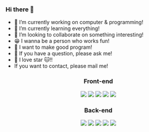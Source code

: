 ### Hi there 👋

- 🔭 I’m currently working on computer & programming!
- 🌱 I’m currently learning everything! 
- 👯 I’m looking to collaborate on something interesting!
- 😁 I wanna be a person who works fun!
- 👏 I want to make good program!
- 💁 If you have a question, please ask me!
- 🤩 I love star 🐱!!
- If you want to contact, please mail me!


<h3 align="center">Front-end</h3>
<p align="center">
<img src="https://img.shields.io/badge/HTML5-E34F26?style=flat&logo=HTML5&logoColor=white"/></a>
<img src="https://img.shields.io/badge/CSS3-1572B6?style=flat&logo=CSS3&logoColor=white"/></a>
<img src="https://img.shields.io/badge/Bootstrap-7952B3?style=flat&logo=Bootstrap&logoColor=white"/></a>    
<img src="https://img.shields.io/badge/JavaScript-F7DF1E?style=flat&logo=JavaScript&logoColor=white"/></a>
<img src="https://img.shields.io/badge/jQuery-0769AD?style=flat&logo=jQuery&logoColor=white"/></a>
</p>

<h3 align="center">Back-end</h3>
<p align="center">
<img src="https://img.shields.io/badge/Python-3766AB?style=flat&logo=Python&logoColor=white"/></a>
<img src="https://img.shields.io/badge/Java-007396?style=flat&logo=Java&logoColor=white"/></a>
<img src="https://img.shields.io/badge/SpringBoot-6DB33F?style=flat&logo=SpringBoot&logoColor=white"/></a> 
<img src="https://img.shields.io/badge/MySQL-4479A1?style=flat&logo=MySQL&logoColor=white"/></a>   
<img src="https://img.shields.io/badge/Oracle-F80000?style=flat&logo=Oracle&logoColor=white"/></a>   
</p>
<br>
